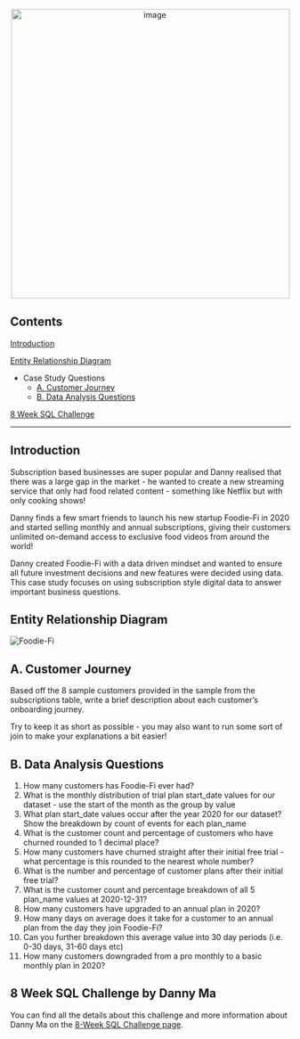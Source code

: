 
<p align="center">
<img src="https://user-images.githubusercontent.com/81607668/129742132-8e13c136-adf2-49c4-9866-dec6be0d30f0.png" width="500" height="520" alt="image">
</p>

## Contents

[Introduction](#introduction)

[Entity Relationship Diagram](#entity-relationship-diagram)
- Case Study Questions
  - [A. Customer Journey](#a-customer-journey)
  - [B. Data Analysis Questions](#b-data-analysis-questions)

[8 Week SQL Challenge](#challenge)
***
<a name="introduction"/>

## Introduction
Subscription based businesses are super popular and Danny realised that there was a large gap in the market - he wanted to create a new streaming service that only had food related content - something like Netflix but with only cooking shows!

Danny finds a few smart friends to launch his new startup Foodie-Fi in 2020 and started selling monthly and annual subscriptions, giving their customers unlimited on-demand access to exclusive food videos from around the world!

Danny created Foodie-Fi with a data driven mindset and wanted to ensure all future investment decisions and new features were decided using data. This case study focuses on using subscription style digital data to answer important business questions.

<a name="entity-relationship-diagram"/>

## Entity Relationship Diagram

![Foodie-Fi](https://user-images.githubusercontent.com/81607668/129744449-37b3229b-80b2-4cce-b8e0-707d7f48dcec.png)

<a name="a-customer-journey"/>

## A. Customer Journey

Based off the 8 sample customers provided in the sample from the subscriptions table, write a brief description about each customer’s onboarding journey.

Try to keep it as short as possible - you may also want to run some sort of join to make your explanations a bit easier!

<a name="b-data-analysis-questions"/>

## B. Data Analysis Questions

1. How many customers has Foodie-Fi ever had?
2. What is the monthly distribution of trial plan start_date values for our dataset - use the start of the month as the group by value
3. What plan start_date values occur after the year 2020 for our dataset? Show the breakdown by count of events for each plan_name
4. What is the customer count and percentage of customers who have churned rounded to 1 decimal place?
5. How many customers have churned straight after their initial free trial - what percentage is this rounded to the nearest whole number?
6. What is the number and percentage of customer plans after their initial free trial?
7. What is the customer count and percentage breakdown of all 5 plan_name values at 2020-12-31?
8. How many customers have upgraded to an annual plan in 2020?
9. How many days on average does it take for a customer to an annual plan from the day they join Foodie-Fi?
10. Can you further breakdown this average value into 30 day periods (i.e. 0-30 days, 31-60 days etc)
11. How many customers downgraded from a pro monthly to a basic monthly plan in 2020?


## 8 Week SQL Challenge by Danny Ma

You can find all the details about this challenge and more information about Danny Ma on the [8-Week SQL Challenge page](https://8weeksqlchallenge.com/).

